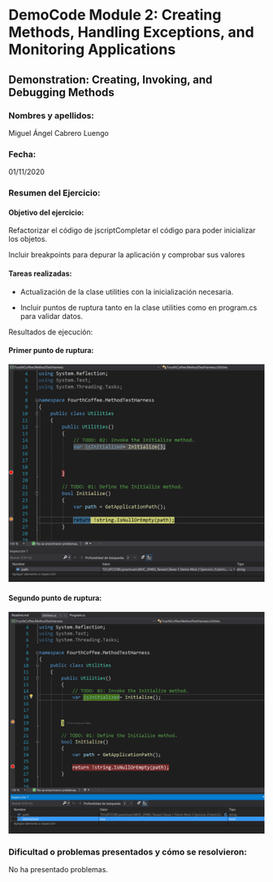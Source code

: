 ﻿# DemoCode Module 2: Creating Methods, Handling Exceptions, and Monitoring Applications
## Demonstration: Creating, Invoking, and Debugging Methods
### Nombres y apellidos:
Miguel Ángel Cabrero Luengo
### Fecha:
01/11/2020
### Resumen del Ejercicio:

#### Objetivo del ejercicio:
Refactorizar el código de jscriptCompletar el código para poder inicializar los objetos.

Incluir breakpoints para depurar la aplicación y comprobar sus valores

#### Tareas realizadas:

- Actualización de la clase utilities con la inicialización necesaria.

- Incluir puntos de ruptura tanto en la clase utilities como en program.cs para validar datos.


Resultados de ejecución:

#### Primer punto de ruptura:
<img src="img/01.png">

#### Segundo punto de ruptura:
<img src="img/02.png">


### Dificultad o problemas presentados y cómo se resolvieron:
No ha presentado problemas.

